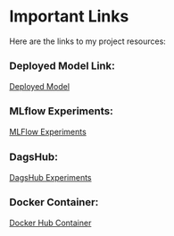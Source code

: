 # Important Links

Here are the links to my project resources:
<h3 style="font-size:18px;">Deployed Model Link:</h3>
<div markdown="1">
    <a href="http://3.144.97.117:8501/" target="_blank">Deployed Model</a>
</div>
<h3 style="font-size:18px;">MLflow Experiments:</h3>
<div markdown="1">
    <a href="https://dagshub.com/Pgadgil12/Loan_Approval_Classification.mlflow/#/experiments/0?searchFilter=&orderByKey=attributes.start_time&orderByAsc=false&startTime=ALL&lifecycleFilter=Active&modelVersionFilter=All+Runs&datasetsFilter=W10%3D" target="_blank">MLFlow Experiments</a>
</div>
<h3 style="font-size:18px;">DagsHub:</h3>
<div markdown="1">
    <a href="https://dagshub.com/Pgadgil12/Loan_Approval_Classification/experiments" target="_blank">DagsHub Experiments</a>
</div>
<h3 style="font-size:18px;">Docker Container:</h3>
<div markdown="1">
    <a href="https://hub.docker.com/repository/docker/pgadgil12/loan_classi/general" target="_blank">Docker Hub Container</a>
</div>



